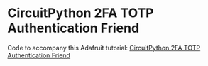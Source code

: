 # CircuitPython 2FA TOTP Authentication Friend

Code to accompany this Adafruit tutorial:
[CircuitPython 2FA TOTP Authentication Friend](https://learn.adafruit.com/circuitpython-totp-otp-2fa-authy-authenticator-friend/hardware?view=all)
